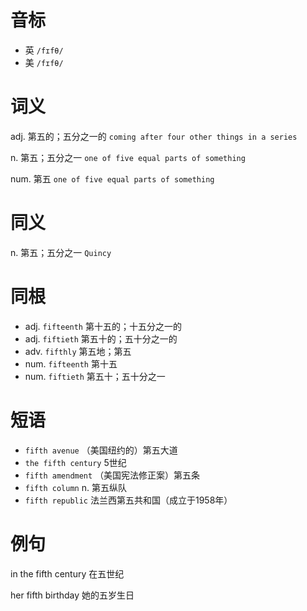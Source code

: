 # 音标

- 英 `/fɪfθ/`
- 美 `/fɪfθ/`

# 词义

adj. 第五的；五分之一的
`coming after four other things in a series`

n. 第五；五分之一
`one of five equal parts of something`

num. 第五
`one of five equal parts of something`

# 同义

n. 第五；五分之一
`Quincy`

# 同根

- adj. `fifteenth` 第十五的；十五分之一的
- adj. `fiftieth` 第五十的；五十分之一的
- adv. `fifthly` 第五地；第五
- num. `fifteenth` 第十五
- num. `fiftieth` 第五十；五十分之一

# 短语

- `fifth avenue` （美国纽约的）第五大道
- `the fifth century` 5世纪
- `fifth amendment` （美国宪法修正案）第五条
- `fifth column` n. 第五纵队
- `fifth republic` 法兰西第五共和国（成立于1958年）

# 例句

in the fifth century
在五世纪

her fifth birthday
她的五岁生日


